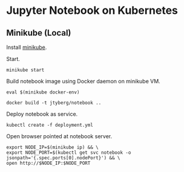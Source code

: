 # Jupyter Notebook on Kubernetes


## Minikube (Local)

Install [minikube](https://github.com/kubernetes/minikube/releases).

Start.

```
minikube start
```

Build notebook image using Docker daemon on minikube VM.

```
eval $(minikube docker-env)

docker build -t jtyberg/notebook ..
```

Deploy notebook as service.

```
kubectl create -f deployment.yml
```

Open browser pointed at notebook server.

```
export NODE_IP=$(minikube ip) && \
export NODE_PORT=$(kubectl get svc notebook -o jsonpath='{.spec.ports[0].nodePort}') && \
open http://$NODE_IP:$NODE_PORT
```
